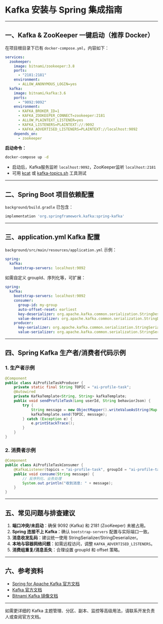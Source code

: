 # Kafka 安装与 Spring 集成指南

---

## 一、Kafka & ZooKeeper 一键启动（推荐 Docker）

在项目根目录下已有 `docker-compose.yml`，内容如下：

```yaml
services:
  zookeeper:
    image: bitnami/zookeeper:3.8
    ports:
      - "2181:2181"
    environment:
      - ALLOW_ANONYMOUS_LOGIN=yes
  kafka:
    image: bitnami/kafka:3.6
    ports:
      - "9092:9092"
    environment:
      - KAFKA_BROKER_ID=1
      - KAFKA_ZOOKEEPER_CONNECT=zookeeper:2181
      - ALLOW_PLAINTEXT_LISTENER=yes
      - KAFKA_LISTENERS=PLAINTEXT://:9092
      - KAFKA_ADVERTISED_LISTENERS=PLAINTEXT://localhost:9092
    depends_on:
      - zookeeper
```

**启动命令：**
```sh
docker-compose up -d
```

- 启动后，Kafka服务监听 `localhost:9092`，ZooKeeper监听 `localhost:2181`
- 可用 [kcat](https://github.com/edenhill/kcat) 或 [kafka-topics.sh](https://kafka.apache.org/quickstart) 工具测试

---

## 二、Spring Boot 项目依赖配置

`background/build.gradle` 已包含：
```groovy
implementation 'org.springframework.kafka:spring-kafka'
```

---

## 三、application.yml Kafka 配置

`background/src/main/resources/application.yml` 示例：
```yaml
spring:
  kafka:
    bootstrap-servers: localhost:9092
```

如需自定义 groupId、序列化等，可扩展：
```yaml
spring:
  kafka:
    bootstrap-servers: localhost:9092
    consumer:
      group-id: my-group
      auto-offset-reset: earliest
      key-deserializer: org.apache.kafka.common.serialization.StringDeserializer
      value-deserializer: org.apache.kafka.common.serialization.StringDeserializer
    producer:
      key-serializer: org.apache.kafka.common.serialization.StringSerializer
      value-serializer: org.apache.kafka.common.serialization.StringSerializer
```

---

## 四、Spring Kafka 生产者/消费者代码示例

### 1. 生产者示例
```java
@Component
public class AiProfileTaskProducer {
    private static final String TOPIC = "ai-profile-task";
    @Autowired
    private KafkaTemplate<String, String> kafkaTemplate;
    public void sendProfileTask(Long userId, String behaviorJson) {
        try {
            String message = new ObjectMapper().writeValueAsString(Map.of("userId", userId, "behaviorJson", behaviorJson));
            kafkaTemplate.send(TOPIC, message);
        } catch (Exception e) {
            e.printStackTrace();
        }
    }
}
```

### 2. 消费者示例
```java
@Component
public class AiProfileTaskConsumer {
    @KafkaListener(topics = "ai-profile-task", groupId = "ai-profile-task-group")
    public void consume(String message) {
        // 反序列化、业务处理
        System.out.println("收到消息: " + message);
    }
}
```

---

## 五、常见问题与排查建议

1. **端口冲突/未启动**：确保 9092 (Kafka) 和 2181 (ZooKeeper) 未被占用。
2. **Spring 连接不上 Kafka**：确认 `bootstrap-servers` 配置与实际端口一致。
3. **消息收发乱码**：建议统一使用 StringSerializer/StringDeserializer。
4. **本地与容器网络问题**：如需远程访问，调整 `KAFKA_ADVERTISED_LISTENERS`。
5. **消费组重复/消息丢失**：合理设置 groupId 和 offset 策略。

---

## 六、参考资料
- [Spring for Apache Kafka 官方文档](https://docs.spring.io/spring-kafka/docs/current/reference/html/)
- [Kafka 官方文档](https://kafka.apache.org/documentation/)
- [Bitnami Kafka 镜像文档](https://hub.docker.com/r/bitnami/kafka)

---

如需更详细的 Kafka 主题管理、分区、副本、监控等高级用法，请联系开发负责人或查阅官方文档。 